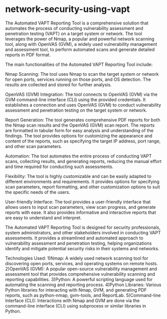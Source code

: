 # network-security-using-vapt

The Automated VAPT Reporting Tool is a comprehensive solution that automates the process of conducting vulnerability assessment and penetration testing (VAPT) on a target system or network. The tool leverages the power of Nmap, a popular and powerful network scanning tool, along with OpenVAS (GVM), a widely used vulnerability management and assessment tool, to perform automated scans and generate detailed reports in PDF format.

The main functionalities of the Automated VAPT Reporting Tool include:

Nmap Scanning: The tool uses Nmap to scan the target system or network for open ports, services running on those ports, and OS detection. The results are collected and stored for further analysis.

OpenVAS (GVM) Integration: The tool connects to OpenVAS (GVM) via the GVM command-line interface (CLI) using the provided credentials. It establishes a connection and uses OpenVAS (GVM) to conduct vulnerability assessment and penetration testing on the target system or network.

Report Generation: The tool generates comprehensive PDF reports for both the Nmap scan results and the OpenVAS (GVM) scan report. The reports are formatted in tabular form for easy analysis and understanding of the findings. The tool provides options for customizing the appearance and content of the reports, such as specifying the target IP address, port range, and other scan parameters.

Automation: The tool automates the entire process of conducting VAPT scans, collecting results, and generating reports, reducing the manual effort and time required for conducting such assessments.

Flexibility: The tool is highly customizable and can be easily adapted to different environments and requirements. It provides options for specifying scan parameters, report formatting, and other customization options to suit the specific needs of the users.

User-friendly Interface: The tool provides a user-friendly interface that allows users to input scan parameters, view scan progress, and generate reports with ease. It also provides informative and interactive reports that are easy to understand and interpret.

The Automated VAPT Reporting Tool is designed for security professionals, system administrators, and other stakeholders involved in conducting VAPT assessments. It provides a streamlined and automated approach to vulnerability assessment and penetration testing, helping organizations identify and mitigate potential security risks in their systems and networks.

Technologies Used:
1)Nmap: A widely used network scanning tool for discovering open ports, services, and operating systems on remote hosts.
2)OpenVAS (GVM): A popular open-source vulnerability management and assessment tool that provides comprehensive vulnerability scanning and reporting capabilities.
3)Python: A powerful scripting language used for automating the scanning and reporting process.
4)Python Libraries: Various Python libraries for interacting with Nmap, GVM, and generating PDF reports, such as python-nmap, gvm-tools, and ReportLab.
5)Command-line Interface (CLI): Interactions with Nmap and GVM are done via the command-line interface (CLI) using subprocess or similar libraries in Python.
